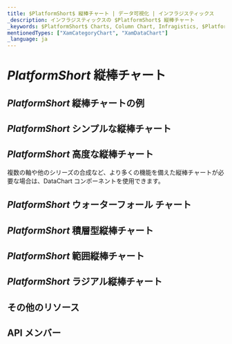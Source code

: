 ```yaml
---
title: $PlatformShort$ 縦棒チャート | データ可視化 | インフラジスティックス
_description: インフラジスティックスの $PlatformShort$ 縦棒チャート
_keywords: $PlatformShort$ Charts, Column Chart, Infragistics, $PlatformShort$ チャート, 縦棒チャート, インフラジスティックス
mentionedTypes: ["XamCategoryChart", "XamDataChart"]
_language: ja
---
```

# $PlatformShort$ 縦棒チャート

<!-- TODO add introduction with info about using category-chart with the chartType property set to Column -->

## $PlatformShort$ 縦棒チャートの例
<!-- TODO use this iframe which will point to a new sample:
<iframe src='{environment:dvDemosBaseUrl}/charts/category-chart-type-column' width="100%" height="100%" seamless frameBorder="0" onload="onXPlatSampleIframeContentLoaded(this);" alt="$PlatformShort$ Column Charts Example"></iframe> -->

## $PlatformShort$ シンプルな縦棒チャート
<!-- TODO show code for CategoryChart with
- the dataSource set to multiple data sources
- the chartType property set to Column
- the brushes and markerOutlines properties set to same value, e.g. "red, green, blue"
- the markerBrushes property set for "White"
- the markerTypes property set for "Circle"
-->

## $PlatformShort$ 高度な縦棒チャート

複数の軸や他のシリーズの合成など、より多くの機能を備えた縦棒チャートが必要な場合は、DataChart コンポーネントを使用できます。

<!-- TODO copy and combine content (code snippets, description) from these topics:
    data-chart-type-category-column-series.md
-->

## $PlatformShort$ ウォーターフォール チャート

<!-- data-chart-type-category-waterfall-series.md -->

## $PlatformShort$ 積層型縦棒チャート

<!-- TODO copy and combine content (code snippets, description) from these topics:
	data-chart-type-stacked-column-series.md
    data-chart-type-stacked-100-column-series.md
-->

## $PlatformShort$ 範囲縦棒チャート

<!-- TODO copy and combine content (code snippets, description) from these topics:
	data-chart-type-range-column-series.md
-->

## $PlatformShort$ ラジアル縦棒チャート

<!-- TODO copy and combine content (code snippets, description) from these topics:
	data-chart-type-radial-column-series.md
-->

## その他のリソース
<!-- TODO list topic links related to this topic -->

## API メンバー
<!-- TODO list API links used in this topic -->